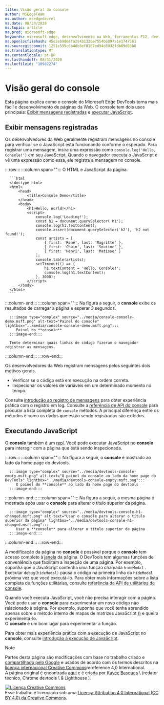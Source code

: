 ```yaml
---
title: Visão geral do console
author: MSEdgeTeam
ms.author: msedgedevrel
ms.date: 08/28/2020
ms.topic: article
ms.prod: microsoft-edge
keywords: microsoft edge, desenvolvimento na Web, ferramentas F12, devtools
ms.openlocfilehash: 45e2eb9d66fa284b1326e7554b6897a1e1747561
ms.sourcegitcommit: 1251c555c6b4db8ef8187ed94d8832fdb89d03b8
ms.translationtype: MT
ms.contentlocale: pt-BR
ms.lasthandoff: 08/31/2020
ms.locfileid: "10982274"
---
```

<!-- Copyright Kayce Basques 

   Licensed under the Apache License, Version 2.0 (the "License");
   you may not use this file except in compliance with the License.
   You may obtain a copy of the License at

       https://www.apache.org/licenses/LICENSE-2.0

   Unless required by applicable law or agreed to in writing, software
   distributed under the License is distributed on an "AS IS" BASIS,
   WITHOUT WARRANTIES OR CONDITIONS OF ANY KIND, either express or implied.
   See the License for the specific language governing permissions and
   limitations under the License.  -->





# Visão geral do console   

  

Esta página explica como o console do Microsoft Edge DevTools torna mais fácil o desenvolvimento de páginas da Web.  O console tem dois usos principais: [Exibir mensagens registradas](#viewing-logged-messages) e [executar JavaScript](#running-javascript).  

## Exibir mensagens registradas   

Os desenvolvedores da Web geralmente registram mensagens no console para verificar se o JavaScript está funcionando conforme o esperado.  Para registrar uma mensagem, insira uma expressão como `console.log('Hello, Console!')` em seu JavaScript.  Quando o navegador executa o JavaScript e vê uma expressão como essa, ele registra a mensagem no console.  

:::row:::
   :::column span="":::
      O HTML e JavaScript da página.  
      
      ```html
      <!doctype html>
      <html>
          <head>
              <title>Console Demo</title>
          </head>
          <body>
              <h1>Hello, World!</h1>
              <script>
                  console.log('Loading!');
                  const h1 = document.querySelector('h1');
                  console.log(h1.textContent);
                  console.assert(document.querySelector('h2'), 'h2 not found!');
                  const artists = [
                      { first: 'René', last: 'Magritte' },
                      { first: 'Chaim', last: 'Soutine' },
                      { first: 'Henri', last: 'Matisse' }
                  ];
                  console.table(artists);
                  setTimeout(() => {
                      h1.textContent = 'Hello, Console!';
                      console.log(h1.textContent);
                  }, 3000);
              </script>
          </body>
      </html>
      ```  
   :::column-end:::
   :::column span="":::
      Na figura a seguir, o **console** exibe os resultados de carregar a página e esperar 3 segundos.  
      
      :::image type="complex" source="../media/console-console-demo.msft.png" alt-text="Painel do console" lightbox="../media/console-console-demo.msft.png":::
         Painel do **console**  
      :::image-end:::  
      
      Tente determinar quais linhas de código fizeram o navegador registrar as mensagens.  
   :::column-end:::
:::row-end:::  

Os desenvolvedores da Web registram mensagens pelos seguintes dois motivos gerais.  

*   Verificar se o código está em execução na ordem correta.  
*   Inspecionar os valores de variáveis em um determinado momento no tempo.  

Consulte [introdução ao registro de mensagens][DevtoolsConsoleLoggingMessages] para obter experiência prática com o registro em log.  Consulte a [referência de API do console][DevToolsConsoleAPI] para procurar a lista completa de `console` métodos.  A principal diferença entre os métodos é como os dados que estão sendo registrados são exibidos.  

## Executando JavaScript   

O **console** também é um [repl][WikiREPLoop].  Você pode executar JavaScript no **console** para interagir com a página que está sendo inspecionada.   

:::row:::
   :::column span="":::
      Na figura a seguir, o **console** é mostrado ao lado da home page do devtools.  
      
      :::image type="complex" source="../media/devtools-console-empty.msft.png" alt-text="O painel do console ao lado da home page do DevTools" lightbox="../media/devtools-console-empty.msft.png":::
         O painel do **console** ao lado da home page do devtools  
      :::image-end:::  
   :::column-end:::
   :::column span="":::
      Na figura a seguir, a mesma página é mostrada após usar o **console** para alterar o título superior da página.
      
      :::image type="complex" source="../media/devtools-console-h1-changed.msft.png" alt-text="Usar o console para alterar o título superior da página" lightbox="../media/devtools-console-h1-changed.msft.png":::
         Usar o **console** para alterar o título superior da página  
      :::image-end:::  
   :::column-end:::
:::row-end:::

A modificação da página no **console** é possível porque o **console** tem acesso completo à [janela][MDNWindow] da página.  O DevTools tem algumas funções de conveniência que facilitam a inspeção de uma página.  Por exemplo, suponha que o JavaScript contenha uma função chamada `hideModal` .  Executar `debug(hideModal)` pausa o código na primeira linha da `hideModal` próxima vez que você executá-lo.  Para obter mais informações sobre a lista completa de funções utilitárias, consulte [referência da API de utilitários de console][DevtoolsConsoleUtilitiesDebug].  

Quando você executa JavaScript, você não precisa interagir com a página.  Você pode usar o **console** para experimentar um novo código não relacionado à página.  Por exemplo, suponha que você tenha aprendido apenas sobre o método interno de mapas de matrizes JavaScript [()][MDNMap] e queira experimentá-lo.  
O **console** é um bom lugar para experimentar a função.  

Para obter mais experiência prática com a execução de JavaScript no **console**, consulte [introdução à execução de JavaScript][DevtoolsConsoleRunningJavascript].  

   

  

<!-- links -->  

[DevToolsConsoleAPI]: ./api.md "Referência de API de console | Documentos da Microsoft"  
[DevtoolsConsoleLoggingMessages]: ./log.md "Introdução ao registro de mensagens no console | Documentos da Microsoft"  
[DevtoolsConsoleRunningJavascript]: ./javascript.md "Comece a executar o JavaScript no console | Documentos da Microsoft"  
[DevtoolsConsoleUtilitiesDebug]: ./utilities.md#debug "Referência de API de utilitários de console de depuração | Documentos da Microsoft"  

[MDNMap]: https://developer.mozilla.org/docs/Web/JavaScript/Reference/Global_Objects/Array/map "Array. prototype. Map () | MDN"  
[MDNWindow]: https://developer.mozilla.org/docs/Web/API/Window "Janela | MDN"  

[WikiREPLoop]: https://en.wikipedia.org/wiki/Read%E2%80%93eval%E2%80%93print_loop "Leitura – eval – loop de impressão-Wikipédia"  

> [!NOTE]
> Partes desta página são modificações com base no trabalho criado e [compartilhado pelo Google][GoogleSitePolicies] e usados de acordo com os termos descritos na [licença internacional Creative Commons][CCA4IL]rereference 4,0 International.  
> A página original é encontrada [aqui](https://developers.google.com/web/tools/chrome-devtools/console/index) e é criada por [Kayce Basques][KayceBasques] \ (redator técnico, Chrome devtools \ & Lighthouse \).  

[![Licença Creative Commons][CCby4Image]][CCA4IL]  
Esse trabalho é licenciado sob uma [Licença Attribution 4.0 International (CC BY 4.0) da Creative Commons][CCA4IL].  

[CCA4IL]: https://creativecommons.org/licenses/by/4.0  
[CCby4Image]: https://i.creativecommons.org/l/by/4.0/88x31.png  
[GoogleSitePolicies]: https://developers.google.com/terms/site-policies  
[KayceBasques]: https://developers.google.com/web/resources/contributors/kaycebasques  
